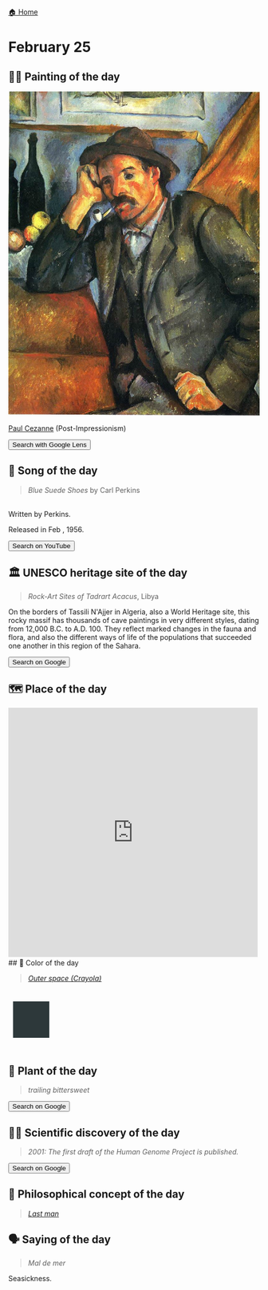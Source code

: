 
[🏠 Home](../../index.md)

# February 25

## 🧑‍🎨 Painting of the day

<img width="600" src="../img/Paul_Cezanne_4.jpg">

[Paul Cezanne](https://en.wikipedia.org/wiki/Paul_Cézanne) (Post-Impressionism)

<button class="btn btn-success"
onclick=" window.open('https://lens.google.com/uploadbyurl?url=https://iretes.github.io/one-a-day/data/img/Paul_Cezanne_4.jpg','_blank')">
Search with Google Lens
</button>

## 🎼 Song of the day

> *Blue Suede Shoes*
by Carl Perkins

<br />Written by Perkins.

Released in Feb , 1956.

<button class="btn btn-success"
onclick=" window.open('http://www.youtube.com/search?q=Blue Suede Shoes by Carl Perkins','_blank')">
Search on YouTube
</button>

## 🏛️ UNESCO heritage site of the day

> *Rock-Art Sites of Tadrart Acacus*, Libya

<p>On the borders of Tassili N'Ajjer in Algeria, also a World Heritage site, this rocky massif has thousands of cave paintings in very different styles, dating from 12,000 B.C. to A.D. 100. They reflect marked changes in the fauna and flora, and also the different ways of life of the populations that succeeded one another in this region of the Sahara.</p>

<button class="btn btn-success"
onclick=" window.open('http://www.google.com/search?q=Rock-Art Sites of Tadrart Acacus','_blank')">
Search on Google
</button>

## 🗺️ Place of the day

<iframe
src="https://www.mapcrunch.com"
name="mapcrunch"
width="500"
height="500"
allowTransparency="true"
scrolling="no"
frameborder="0"
>
</iframe>
## 🎨 Color of the day

> *[Outer space (Crayola)](https://en.wikipedia.org/wiki/Shades_of_black#Outer_space_(Crayola))*

<div style="color:#2D383A; font-size: 100px;">&#9632;</div>

## 🌿 Plant of the day

> *trailing bittersweet*

<button class="btn btn-success"
onclick=" window.open('http://www.google.com/search?q=trailing bittersweet','_blank')">
Search on Google
</button>

## 🧑‍🔬 Scientific discovery of the day

> *2001: The first draft of the Human Genome Project is published.*

<button class="btn btn-success"
onclick=" window.open('http://www.google.com/search?q=2001: The first draft of the Human Genome Project is published.','_blank')"> 
Search on Google
</button>

## 💭 Philosophical concept of the day

> *[Last man](https://en.wikipedia.org/wiki/Last_man)*

## 🗣️ Saying of the day

> *Mal de mer*

Seasickness.
